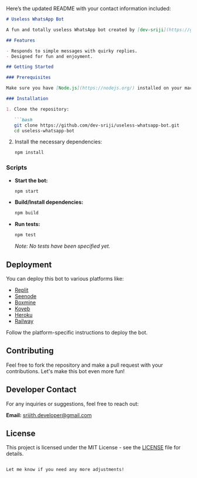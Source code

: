 Here’s the updated README with your contact information included:

```markdown
# Useless WhatsApp Bot

A fun and totally useless WhatsApp bot created by [dev-sriji](https://github.com/dev-sriji). This bot is designed purely for entertainment and is not meant for serious use.

## Features

- Responds to simple messages with quirky replies.
- Designed for fun and enjoyment.

## Getting Started

### Prerequisites

Make sure you have [Node.js](https://nodejs.org/) installed on your machine.

### Installation

1. Clone the repository:

   ```bash
   git clone https://github.com/dev-sriji/useless-whatsapp-bot.git
   cd useless-whatsapp-bot
   ```

2. Install the necessary dependencies:

   ```bash
   npm install
   ```

### Scripts

- **Start the bot:**

   ```bash
   npm start
   ```

- **Build/Install dependencies:**

   ```bash
   npm build
   ```

- **Run tests:**

   ```bash
   npm test
   ```

   *Note: No tests have been specified yet.*

## Deployment

You can deploy this bot to various platforms like:

- [Replit](https://replit.com/)
- [Seenode](https://seenode.io/)
- [Boxmine](https://boxmine.com/)
- [Koyeb](https://koyeb.com/)
- [Heroku](https://heroku.com/)
- [Railway](https://railway.app/)

Follow the platform-specific instructions to deploy the bot.

## Contributing

Feel free to fork the repository and make a pull request with your contributions. Let's make this bot even more fun!

## Developer Contact

For any inquiries or suggestions, feel free to reach out:

**Email:** [srijith.developer@gmail.com](mailto:srijith.developer@gmail.com)

## License

This project is licensed under the MIT License - see the [LICENSE](LICENSE) file for details.
```

Let me know if you need any more adjustments!
